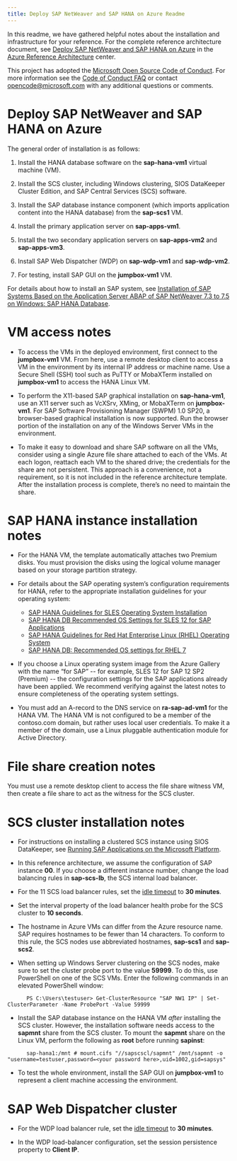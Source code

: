 ```yaml
---
title: Deploy SAP NetWeaver and SAP HANA on Azure Readme
---
```


In this readme, we have gathered helpful notes about the installation and infrastructure for your reference. For the complete reference architecture document, see [Deploy SAP NetWeaver and SAP HANA on Azure](https://docs.microsoft.com/en-us/azure/architecture/reference-architectures/sap/) in the [Azure Reference Architecture](https://docs.microsoft.com/en-us/azure/architecture/reference-architectures/) center.

This project has adopted the [Microsoft Open Source Code of Conduct](https://opensource.microsoft.com/codeofconduct/). For more information see the [Code of Conduct FAQ](https://opensource.microsoft.com/codeofconduct/faq/) or contact [opencode@microsoft.com](mailto:opencode@microsoft.com) with any additional questions or comments.

# Deploy SAP NetWeaver and SAP HANA on Azure

The general order of installation is as follows:

1.  Install the HANA database software on the **sap-hana-vm1** virtual machine (VM).

2.  Install the SCS cluster, including Windows clustering, SIOS DataKeeper Cluster Edition, and SAP Central Services (SCS) software.

3.  Install the SAP database instance component (which imports application content into the HANA database) from the **sap-scs1** VM.

4.  Install the primary application server on **sap-apps-vm1**.

5.  Install the two secondary application servers on **sap-apps-vm2** and **sap-apps-vm3**.

6.  Install SAP Web Dispatcher (WDP) on **sap-wdp-vm1** and **sap-wdp-vm2**.

7.  For testing, install SAP GUI on the **jumpbox-vm1** VM.

For details about how to install an SAP system, see [Installation of SAP Systems Based on the Application Server ABAP of SAP NetWeaver 7.3 to 7.5 on Windows: SAP HANA Database](https://help.sap.com/doc/4f96ad1f741a10148da8f2319ad2172e/CURRENT_VERSION/en-US/NW7XX_Inst_HDB_Win_ABAP.pdf).

# VM access notes

- To access the VMs in the deployed environment, first connect to the **jumpbox-vm1** VM. From here, use a remote desktop client to access a VM in the environment by its internal IP address or machine name. Use a Secure Shell (SSH) tool such as PuTTY or MobaXTerm installed on **jumpbox-vm1** to access the HANA Linux VM.

- To perform the X11-based SAP graphical installation on **sap-hana-vm1**, use an X11 server such as VcXSrv, XMing, or MobaXTerm on **jumpbox-vm1**. For SAP Software Provisioning Manager (SWPM) 1.0 SP20, a browser-based graphical installation is now supported. Run the browser portion of the installation on any of the Windows Server VMs in the environment.

- To make it easy to download and share SAP software on all the VMs, consider using a single Azure file share attached to each of the VMs. At each logon, reattach each VM to the shared drive; the credentials for the share are not persistent. This approach is a convenience, not a requirement, so it is not included in the reference architecture template. After the installation process is complete, there’s no need to maintain the share.

# SAP HANA instance installation notes

- For the HANA VM, the template automatically attaches two Premium disks. You must provision the disks using the logical volume manager based on your storage partition strategy.

- For details about the SAP operating system’s configuration requirements for HANA, refer to the appropriate installation guidelines for your operating system:

  *  [SAP HANA Guidelines for SLES Operating System Installation](https://launchpad.support.sap.com/#/notes/1944799)
  *  [SAP HANA DB Recommended OS Settings for SLES 12 for SAP Applications](https://launchpad.support.sap.com/#/notes/2205917/E)
  *  [SAP HANA Guidelines for Red Hat Enterprise Linux (RHEL) Operating System](https://launchpad.support.sap.com/#/notes/2009879)
  *  [SAP HANA DB: Recommended OS settings for RHEL 7](https://launchpad.support.sap.com/#/notes/2292690/E)

- If you choose a Linux operating system image from the Azure Gallery with the name “for SAP” -- for example, SLES 12 for SAP 12 SP2 (Premium) -- the configuration settings for the SAP applications already have been applied. We recommend verifying against the latest notes to ensure completeness of the operating system settings.

- You must add an A-record to the DNS service on **ra-sap-ad-vm1** for the HANA VM. The HANA VM is not configured to be a member of the contoso.com domain, but rather uses local user credentials. To make it a member of the domain, use a Linux pluggable authentication module for Active Directory.

# File share creation notes

You must use a remote desktop client to access the file share witness VM, then create a file share to act as the witness for the SCS cluster.

# SCS cluster installation notes

- For instructions on installing a clustered SCS instance using SIOS DataKeeper, see [Running SAP Applications on the Microsoft Platform](https://blogs.msdn.microsoft.com/saponsqlserver/2015/05/20/clustering-sap-ascs-instance-using-windows-server-failover-cluster-on-microsoft-azure-with-sios-datakeeper-and-azure-internal-load-balancer/).

- In this reference architecture, we assume the configuration of SAP instance **00**. If you choose a different instance number, change the load balancing rules in **sap-scs-lb**, the SCS internal load balancer.

- For the 11 SCS load balancer rules, set the [idle timeout](https://azure.microsoft.com/en-us/blog/new-configurable-idle-timeout-for-azure-load-balancer/) to **30 minutes**.

- Set the interval property of the load balancer health probe for the SCS cluster to **10 seconds**.

- The hostname in Azure VMs can differ from the Azure resource name. SAP requires hostnames to be fewer than 14 characters. To conform to this rule, the SCS nodes use abbreviated hostnames, **sap-scs1** and **sap-scs2**.

- When setting up Windows Server clustering on the SCS nodes, make sure to set the cluster probe port to the value **59999**. To do this, use PowerShell on one of the SCS VMs. Enter the following commands in an elevated PowerShell window:

```
      PS C:\Users\testuser> Get-ClusterResource "SAP NW1 IP" | Set-ClusterParameter -Name ProbePort -Value 59999
```

- Install the SAP database instance on the HANA VM *after* installing the SCS cluster. However, the installation software needs access to the **sapmnt** share from the SCS cluster. To mount the **sapmnt** share on the Linux VM, perform the following as **root** before running **sapinst**:

```
      sap-hana1:/mnt # mount.cifs "//sapscscl/sapmnt" /mnt/sapmnt -o "username=testuser,password=<your password here>,uid=1002,gid=sapsys"
```

- To test the whole environment, install the SAP GUI on **jumpbox-vm1** to represent a client machine accessing the environment.

# SAP Web Dispatcher cluster

- For the WDP load balancer rule, set the [idle timeout](https://azure.microsoft.com/en-us/blog/new-configurable-idle-timeout-for-azure-load-balancer/) to **30 minutes**.

- In the WDP load-balancer configuration, set the session persistence property to **Client IP**.
